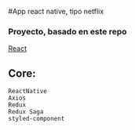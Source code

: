 #App react native, tipo netflix

### Proyecto, basado en este repo
[React](https://github.com/nicolasgonzalezgonzanlez/react-pelisplus)

## Core:

```
ReactNative
Axios
Redux
Redux Saga
styled-component
```

